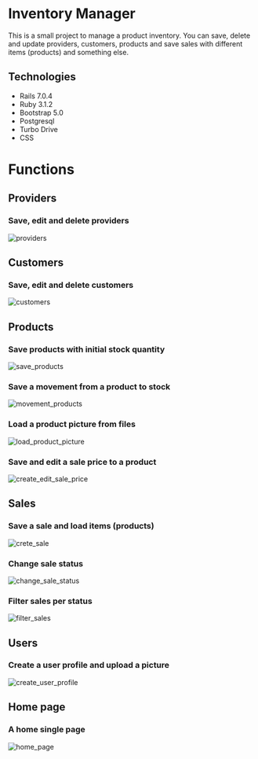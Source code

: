 # Inventory Manager

This is a small project to manage a product inventory. You can save, delete and update providers, customers, products and save sales with different items (products) and something else.

## Technologies

- Rails 7.0.4
- Ruby 3.1.2
- Bootstrap 5.0
- Postgresql
- Turbo Drive
- CSS

# Functions

## Providers

### Save, edit and delete providers

![providers](https://user-images.githubusercontent.com/19921941/202859206-765c6403-ff07-4245-9e46-117e6ef00e01.gif)

## Customers

### Save, edit and delete customers

![customers](https://user-images.githubusercontent.com/19921941/202859235-c98dc4de-63c4-4b30-b5be-65ad9b0e90f2.gif)

## Products

### Save products with initial stock quantity

![save_products](https://user-images.githubusercontent.com/19921941/202859251-0923f0b4-cb49-46d1-bf9d-3c509856c9aa.gif)

### Save a movement from a product to stock

![movement_products](https://user-images.githubusercontent.com/19921941/202859262-5dcdf20f-831b-48aa-acb6-33c439305b04.gif)

### Load a product picture from files

![load_product_picture](https://user-images.githubusercontent.com/19921941/203639597-f3dacb12-63c4-4dc7-bf02-69a65df9f32b.gif)

### Save and edit a sale price to a product

![create_edit_sale_price](https://user-images.githubusercontent.com/19921941/205391933-e02277f5-0dc9-4bed-9c9d-63bc5c711d8d.gif)

## Sales

### Save a sale and load items (products)

![crete_sale](https://user-images.githubusercontent.com/19921941/202859296-e275e3df-28a3-4f37-93f9-04d6c7ab1c7d.gif)

### Change sale status

![change_sale_status](https://user-images.githubusercontent.com/19921941/202859308-fe20d9ac-a6eb-48b9-9fb1-fd665735dab7.gif)

### Filter sales per status

![filter_sales](https://user-images.githubusercontent.com/19921941/210157784-f658afd6-687c-44f1-a01d-9a45ce66f0e1.gif)

## Users

### Create a user profile and upload a picture

![create_user_profile](https://user-images.githubusercontent.com/19921941/203878805-660cc6df-cd2f-4265-ac23-ce7b76426cb3.gif)

## Home page

### A home single page

![home_page](https://user-images.githubusercontent.com/19921941/205393134-c0f746e9-99bb-4f6d-8f76-a394f243822f.gif)


